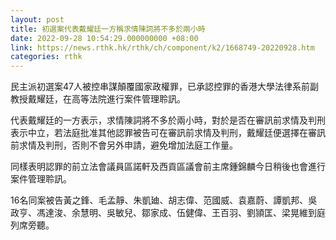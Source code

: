 ```yaml
---
layout: post
title: 初選案代表戴耀廷一方稱求情陳詞將不多於兩小時
date: 2022-09-28 10:54:29.000000000 +08:00
link: https://news.rthk.hk/rthk/ch/component/k2/1668749-20220928.htm
categories: rthk
---
```


民主派初選案47人被控串謀顛覆國家政權罪，已承認控罪的香港大學法律系前副教授戴耀廷，在高等法院進行案件管理聆訊。

代表戴耀廷的一方表示，求情陳詞將不多於兩小時，對於是否在審訊前求情及判刑表示中立，若法庭批准其他認罪被告可在審訊前求情及判刑，戴耀廷便選擇在審訊前求情及判刑，否則不會另外申請，避免增加法庭工作量。

同樣表明認罪的前立法會議員區諾軒及西貢區議會前主席鍾錦麟今日稍後也會進行案件管理聆訊。

16名同案被告黃之鋒、毛孟靜、朱凱廸、胡志偉、范國威、袁嘉蔚、譚凱邦、吳政亨、馮達浚、余慧明、吳敏兒、鄒家成、伍健偉、王百羽、劉頴匡、梁晃維到庭列席旁聽。
